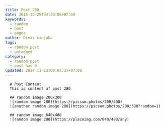 ```yaml
---
title: Post 280
date: 2015-12-25T04:39:08+07:00
keywords:
  - random
  - post
  - pages
author: Dimas Lanjaka
tags:
  - random post
  - untagged
category:
  - random post
  - post has 0
updated: 2014-11-13T00:02:37+07:00
---
```


      # Post Content
      This is content of post 280

      ## random image 200x300
      ![random image 280](https://picsum.photos/200/300)
      ![another random image 280](https://picsum.photos/200/300?random=1)

      ## random image 640x480
      ![random image 280](https://placeimg.com/640/480/any)
      